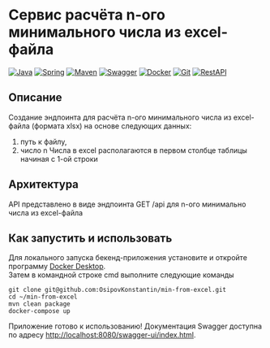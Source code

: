 # Сервис расчёта n-ого минимального числа из excel-файла

[![Java](https://img.shields.io/badge/-Java%2011-F29111?style=for-the-badge&logo=java&logoColor=e38873)](https://www.oracle.com/java/)
[![Spring](https://img.shields.io/badge/-Spring%20Boot%202.7-6AAD3D?style=for-the-badge&logo=spring-boot&logoColor=90fd87)](https://spring.io/projects/spring-boot)
[![Maven](https://img.shields.io/badge/-Maven-7D2675?style=for-the-badge&logo=apache&logoColor=e38873)](https://maven.apache.org/)
[![Swagger](https://img.shields.io/badge/-Swagger-%23Clojure?style=for-the-badge&logo=swagger&logoColor=white)](https://editor-next.swagger.io/)
[![Docker](https://img.shields.io/badge/docker-%230db7ed.svg?style=for-the-badge&logo=docker&logoColor=white)](https://www.docker.com/)
[![Git](https://img.shields.io/badge/git-%23F05033.svg?style=for-the-badge&logo=git&logoColor=white)](https://git-scm.com/)
[![RestAPI](https://img.shields.io/badge/-rest%20api-007EC0?style=for-the-badge&logo=restapi&logoColor=275ecf)](https://restfulapi.net/)

## Описание

Создание эндпоинта для расчёта n-ого минимального числа из excel-файла (формата xlsx) на основе следующих данных: 
1. путь к файлу, 
2. число n
Числа в excel располагаются в первом столбце таблицы начиная с 1-ой строки

## Архитектура

API представлено в виде эндпоинта GET /api для n-ого минимально числа из excel-файла

## Как запустить и использовать

Для локального запуска бекенд-приложения установите и откройте программу
[Docker Desktop](https://www.docker.com/products/docker-desktop/).
<br>Затем в командной строке cmd выполните следующие команды

   ```
git clone git@github.com:OsipovKonstantin/min-from-excel.git
cd ~/min-from-excel
mvn clean package
docker-compose up
   ```

Приложение готово к использованию! Документация Swagger доступна по адресу 
[http://localhost:8080/swagger-ui/index.html](http://localhost:8080/swagger-ui/index.html).
